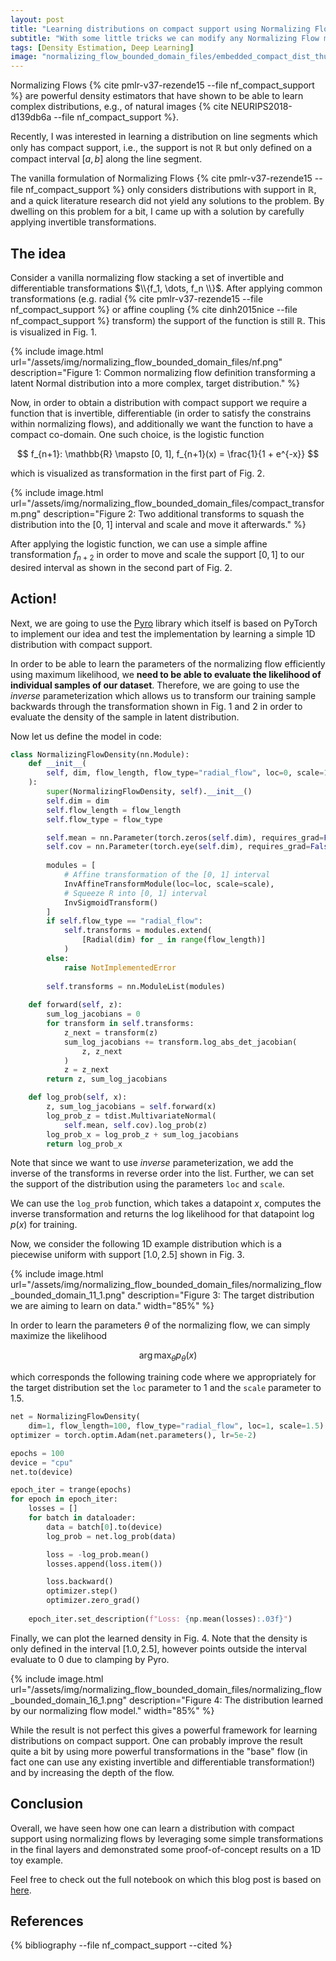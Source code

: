 ```yaml
---
layout: post
title: "Learning distributions on compact support using Normalizing Flows"
subtitle: "With some little tricks we can modify any Normalizing Flow model for learning distributions on compact support."
tags: [Density Estimation, Deep Learning]
image: "normalizing_flow_bounded_domain_files/embedded_compact_dist_thumb.png"
---
```


Normalizing Flows {% cite pmlr-v37-rezende15 --file nf_compact_support %} are powerful density estimators that have shown to be able to learn complex distributions, e.g., of natural images {% cite NEURIPS2018-d139db6a --file nf_compact_support %}. 

Recently, I was interested in learning a distribution on line segments which only has compact support, i.e., the support is not $\mathbb{R}$ but only defined on a compact interval $[a, b]$ along the line segment. 

The vanilla formulation of Normalizing Flows {% cite pmlr-v37-rezende15 --file nf_compact_support %} only considers distributions with support in $\mathbb{R}$, and a quick literature research did not yield any solutions to the problem. By dwelling on this problem for a bit, I came up with a solution by carefully applying invertible transformations.

## The idea

Consider a vanilla normalizing flow stacking a set of invertible and differentiable transformations $\\{f_1, \dots, f_n \\}$. After applying common transformations (e.g. radial {% cite pmlr-v37-rezende15 --file nf_compact_support %} or affine coupling {% cite dinh2015nice --file nf_compact_support %} transform) the support of the function is still $\mathbb{R}$. This is visualized in Fig. 1.

{% include image.html url="/assets/img/normalizing_flow_bounded_domain_files/nf.png" description="Figure 1: Common normalizing flow definition transforming a latent Normal distribution into a more complex, target distribution." %}

Now, in order to obtain a distribution with compact support we require a function that is invertible, differentiable (in order to satisfy the constrains within normalizing flows), and additionally we want the function to have a compact co-domain. One such choice, is the logistic function 

$$
f_{n+1}: \mathbb{R} \mapsto [0, 1], f_{n+1}(x) = \frac{1}{1 + e^{-x}}
$$

which is visualized as transformation in the first part of Fig. 2.

{% include image.html url="/assets/img/normalizing_flow_bounded_domain_files/compact_transform.png" description="Figure 2: Two additional transforms to squash the distribution into the [0, 1] interval and scale and move it afterwards." %}

After applying the logistic function, we can use a simple affine transformation $f_{n+2}$ in order to move and scale the support $[0, 1]$ to our desired interval as shown in the second part of Fig. 2.


## Action!

Next, we are going to use the [Pyro](https://pyro.ai/) library which itself is based on PyTorch to implement our idea and test the implementation by learning a simple 1D distribution with compact support.

In order to be able to learn the parameters of the normalizing flow efficiently using maximum likelihood, we **need to be able to evaluate the likelihood of individual samples of our dataset**. Therefore, we are going to use the _inverse_ parameterization which allows us to transform our training sample backwards through the transformation shown in Fig. 1 and 2 in order to evaluate the density of the sample in latent distribution.

Now let us define the model in code:

```python
class NormalizingFlowDensity(nn.Module):
    def __init__(
        self, dim, flow_length, flow_type="radial_flow", loc=0, scale=1
    ):
        super(NormalizingFlowDensity, self).__init__()
        self.dim = dim
        self.flow_length = flow_length
        self.flow_type = flow_type

        self.mean = nn.Parameter(torch.zeros(self.dim), requires_grad=False)
        self.cov = nn.Parameter(torch.eye(self.dim), requires_grad=False)
        
        modules = [
            # Affine transformation of the [0, 1] interval 
            InvAffineTransformModule(loc=loc, scale=scale),
            # Squeeze R into [0, 1] interval
            InvSigmoidTransform()
        ]
        if self.flow_type == "radial_flow":
            self.transforms = modules.extend(
                [Radial(dim) for _ in range(flow_length)]
            )
        else:
            raise NotImplementedError
        
        self.transforms = nn.ModuleList(modules)
        
    def forward(self, z):
        sum_log_jacobians = 0
        for transform in self.transforms:
            z_next = transform(z)
            sum_log_jacobians += transform.log_abs_det_jacobian(
                z, z_next
            )
            z = z_next
        return z, sum_log_jacobians

    def log_prob(self, x):
        z, sum_log_jacobians = self.forward(x)
        log_prob_z = tdist.MultivariateNormal(
            self.mean, self.cov).log_prob(z)
        log_prob_x = log_prob_z + sum_log_jacobians
        return log_prob_x
```

Note that since we want to use _inverse_ parameterization, we add the inverse of the transforms in reverse order into the list. Further, we can set the support of the distribution using the parameters `loc` and `scale`.

We can use the `log_prob` function, which takes a datapoint $x$, computes the inverse transformation and returns the log likelihood for that datapoint $\log p(x)$ for training.

Now, we consider the following 1D example distribution which is a piecewise uniform with support $[1.0, 2.5]$ shown in Fig. 3.

{% include image.html url="/assets/img/normalizing_flow_bounded_domain_files/normalizing_flow_bounded_domain_11_1.png" description="Figure 3: The target distribution we are aiming to learn on data." width="85%" %}

In order to learn the parameters $\theta$ of the normalizing flow, we can simply maximize the likelihood 

$$
\arg\max_{\theta} p_{\theta}(x)
$$

which corresponds the following training code where we appropriately for the target distribution set the `loc` parameter to $1$ and the `scale` parameter to $1.5$. 

```python
net = NormalizingFlowDensity(
    dim=1, flow_length=100, flow_type="radial_flow", loc=1, scale=1.5)
optimizer = torch.optim.Adam(net.parameters(), lr=5e-2)

epochs = 100
device = "cpu"
net.to(device)

epoch_iter = trange(epochs)
for epoch in epoch_iter:
    losses = []
    for batch in dataloader:
        data = batch[0].to(device)
        log_prob = net.log_prob(data)

        loss = -log_prob.mean()
        losses.append(loss.item())

        loss.backward()
        optimizer.step()
        optimizer.zero_grad()
    
    epoch_iter.set_description(f"Loss: {np.mean(losses):.03f}")

```

Finally, we can plot the learned density in Fig. 4. Note that the density is only defined in the interval $[1.0, 2.5]$, however points outside the interval evaluate to $0$ due to clamping by Pyro.

{% include image.html url="/assets/img/normalizing_flow_bounded_domain_files/normalizing_flow_bounded_domain_16_1.png" description="Figure 4: The distribution learned by our normalizing flow model." width="85%" %}

While the result is not perfect this gives a powerful framework for learning distributions on compact support. One can probably improve the result quite a bit by using more powerful transformations in the "base" flow (in fact one can use any existing invertible and differentiable transformation!) and by increasing the depth of the flow.

## Conclusion
Overall, we have seen how one can learn a distribution with compact support using normalizing flows by leveraging some simple transformations in the final layers and demonstrated some proof-of-concept results on a 1D toy example.

Feel free to check out the full notebook on which this blog post is based on [here](https://gist.github.com/selflein/d8ff4b40142b5b8c4b32775fd04d8797).

## References
{% bibliography --file nf_compact_support --cited %}
